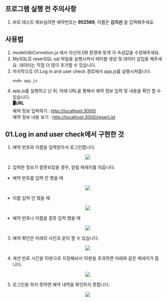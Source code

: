 ## 프로그램 실행 전 주의사항
1. 바로 테스트 해보실려면 예약번호는 **952589**, 이름은 **김지선** 을 입력해주세요.

## 사용법
1. model/dbConnetion.js 에서 자신의 DB 환경에 맞게 각 속성값을 수정해주세요.
2. MySQL로 reserSQL.sql 파일을 실행시켜서 테이블 생성 및 데이터 삽입을 해주세요. 데이터는 직접 더 많이 추가할 수 있습니다.
3. 마지막으로 01.Log in and user check 경로에서 app.js를 실행시켜줍니다.
   ```
   node app.js
   ```
4. app.js를 실행하고 난 뒤, 아래 URL을 통해서 예약 정보 입력 및 내용을 확인 할 수 있습니다.   
**🖥URL**   
예약 정보 입력하기 : <http://localhost:3000/>    
예약 정보 내용 보기 : <http://localhost:3000/reserList>    

## 01.Log in and user check에서 구현한 것
1. 예약 번호와 이름을 입력받아서 로그인합니다.
    <div align="center">
      <img src="https://devwebdata2021.s3.ap-northeast-2.amazonaws.com/markdown/reser01/input.png">
    </div>

2. 입력한 정보가 잘못되었을 경우, 알림 메세지를 띄웁니다.
  - 예약 번호를 입력 안 했을 때
    <div align="center">
      <img src="https://devwebdata2021.s3.ap-northeast-2.amazonaws.com/markdown/reser01/number.png">
    </div>
  
  - 이름 입력 안 했을 때
    <div align="center">
      <img src="https://devwebdata2021.s3.ap-northeast-2.amazonaws.com/markdown/reser01/name.png">
    </div>
  
  - 예약 번호나 이름을 잘못 입력 했을 때
    <div align="center">
      <img src="https://devwebdata2021.s3.ap-northeast-2.amazonaws.com/markdown/reser01/noperson.png">
    </div>

3. 예약 확인은 아래의 사진과 같이 할 수 있습니다.
    <div align="center">
      <img src="https://devwebdata2021.s3.ap-northeast-2.amazonaws.com/markdown/reser01/check.png">
    </div>

4. 세션 만료 시간을 10분으로 지정해놔서 10분을 초과하면 아래와 같은 메세지가 뜹니다.
    <div align="center">
      <img src="https://devwebdata2021.s3.ap-northeast-2.amazonaws.com/markdown/reser01/over.png">
    </div>

5. 로그인을 하지 못하면 예약 내역을 확인하지 못합니다.
    <div align="center">
      <img src="https://devwebdata2021.s3.ap-northeast-2.amazonaws.com/markdown/reser01/accessno.png">
    </div>
